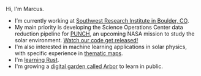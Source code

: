 Hi, I'm Marcus. 

- I’m currently working at [Southwest Research Institute in Boulder, CO](https://www.boulder.swri.edu/). 
- My main priority is developing the Science Operations Center data reduction pipeline for [PUNCH](https://punch.space.swri.edu/), an upcoming NASA mission to study the solar environment. [Watch our code get released!](https://github.com/punch-mission)
- I'm also interested in machine learning applications in solar physics, with specific experience in [thematic maps](https://publish.obsidian.md/arbor/thematic+maps). 
- I'm [learning Rust](https://publish.obsidian.md/arbor/learning+rust). 
- I'm growing a [digital garden called Arbor](https://arbor.jmbhughes.com) to learn in public. 

